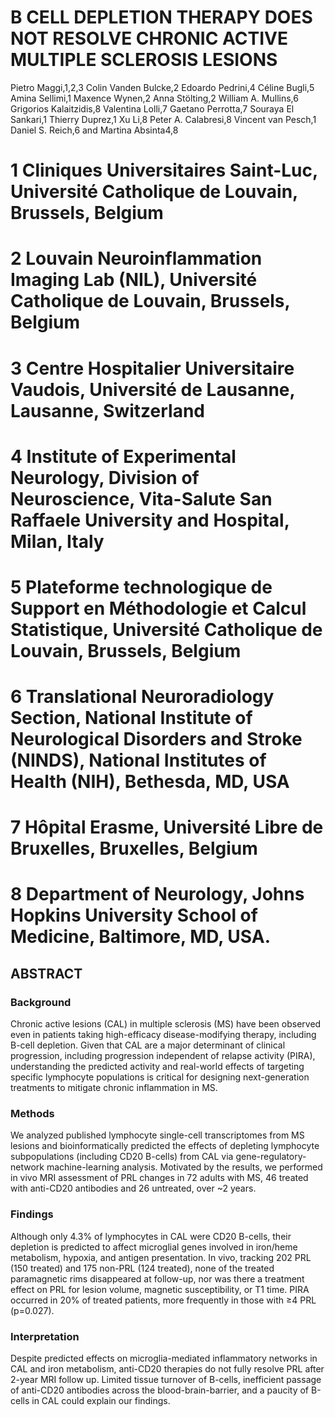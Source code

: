 # B CELL DEPLETION THERAPY DOES NOT RESOLVE CHRONIC ACTIVE MULTIPLE SCLEROSIS LESIONS
Pietro Maggi,1,2,3 Colin Vanden Bulcke,2 Edoardo Pedrini,4 Céline Bugli,5 Amina Sellimi,1 Maxence Wynen,2 Anna Stölting,2 William A. Mullins,6 Grigorios Kalaitzidis,8 Valentina Lolli,7 Gaetano Perrotta,7 Souraya El Sankari,1 Thierry Duprez,1 Xu Li,8 Peter A. Calabresi,8 Vincent van Pesch,1 Daniel S. Reich,6 and Martina Absinta4,8

# 1 Cliniques Universitaires Saint-Luc, Université Catholique de Louvain, Brussels, Belgium
# 2 Louvain Neuroinflammation Imaging Lab (NIL), Université Catholique de Louvain, Brussels, Belgium
# 3 Centre Hospitalier Universitaire Vaudois, Université de Lausanne, Lausanne, Switzerland
# 4 Institute of Experimental Neurology, Division of Neuroscience, Vita-Salute San Raffaele University and Hospital, Milan, Italy
# 5 Plateforme technologique de Support en Méthodologie et Calcul Statistique, Université Catholique de Louvain, Brussels, Belgium
# 6 Translational Neuroradiology Section, National Institute of Neurological Disorders and Stroke (NINDS), National Institutes of Health (NIH), Bethesda, MD, USA 
# 7 Hôpital Erasme, Université Libre de Bruxelles, Bruxelles, Belgium
# 8 Department of Neurology, Johns Hopkins University School of Medicine, Baltimore, MD, USA.

## ABSTRACT
### Background
Chronic active lesions (CAL) in multiple sclerosis (MS) have been observed even in patients taking high-efficacy disease-modifying therapy, including B-cell depletion. Given that CAL are a major determinant of clinical progression, including progression independent of relapse activity (PIRA), understanding the predicted activity and real-world effects of targeting specific lymphocyte populations is critical for designing next-generation treatments to mitigate chronic inflammation in MS.
### Methods
We analyzed published lymphocyte single-cell transcriptomes from MS lesions and bioinformatically predicted the effects of depleting lymphocyte subpopulations (including CD20 B-cells) from CAL via gene-regulatory-network machine-learning analysis. Motivated by the results, we performed in vivo MRI assessment of PRL changes in 72 adults with MS, 46 treated with anti-CD20 antibodies and 26 untreated, over ~2 years.
### Findings
Although only 4.3% of lymphocytes in CAL were CD20 B-cells, their depletion is predicted to affect microglial genes involved in iron/heme metabolism, hypoxia, and antigen presentation. In vivo, tracking 202 PRL (150 treated) and 175 non-PRL (124 treated), none of the treated paramagnetic rims disappeared at follow-up, nor was there a treatment effect on PRL for lesion volume, magnetic susceptibility, or T1 time. PIRA occurred in 20% of treated patients, more frequently in those with ≥4 PRL (p=0.027).
### Interpretation
Despite predicted effects on microglia-mediated inflammatory networks in CAL and iron metabolism, anti-CD20 therapies do not fully resolve PRL after 2-year MRI follow up. Limited tissue turnover of B-cells, inefficient passage of anti-CD20 antibodies across the blood-brain-barrier, and a paucity of B-cells in CAL could explain our findings.
